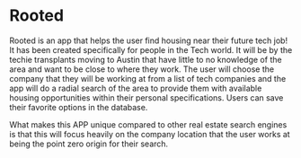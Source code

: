 # Rooted

Rooted is an app that helps the user find housing near their future tech job! It has been created specifically for people in the Tech world. It will be by the techie transplants moving to Austin that have little to no knowledge of the area and want to be close to where they work. The user will choose the company that they will be working at from a list of tech companies and the app will do a radial search of the area to provide them with available housing opportunities within their personal specifications. Users can save their favorite options in the database.

What makes this APP unique compared to other real estate search engines is that this will focus heavily on the company location that the user works at being the point zero origin for their search.
